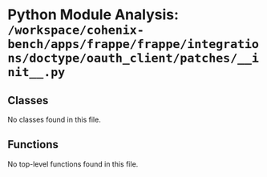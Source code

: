 # Python Module Analysis: `/workspace/cohenix-bench/apps/frappe/frappe/integrations/doctype/oauth_client/patches/__init__.py`

## Classes

No classes found in this file.


## Functions

No top-level functions found in this file.
